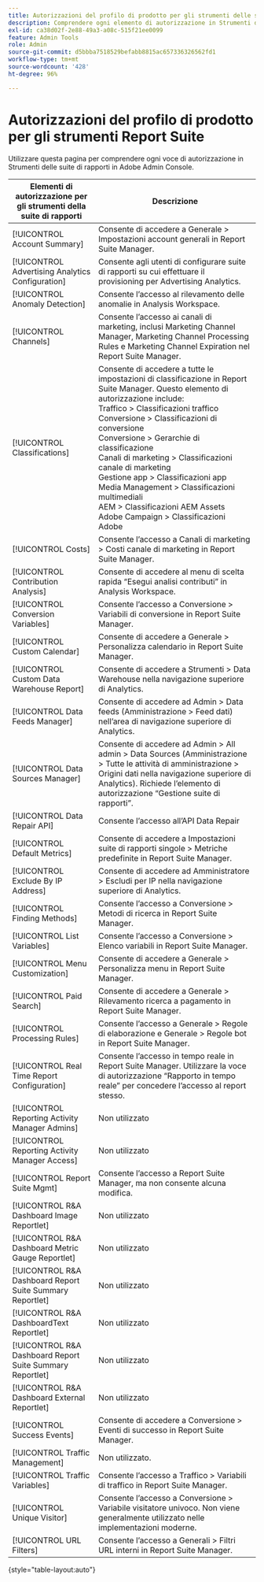 ```yaml
---
title: Autorizzazioni del profilo di prodotto per gli strumenti delle suite di rapporti in Adobe Admin Console
description: Comprendere ogni elemento di autorizzazione in Strumenti delle suite di rapporti.
exl-id: ca38d02f-2e88-49a3-a08c-515f21ee0099
feature: Admin Tools
role: Admin
source-git-commit: d5bbba7518529befabb8815ac657336326562fd1
workflow-type: tm+mt
source-wordcount: '428'
ht-degree: 96%

---
```


# Autorizzazioni del profilo di prodotto per gli strumenti Report Suite

Utilizzare questa pagina per comprendere ogni voce di autorizzazione in Strumenti delle suite di rapporti in Adobe Admin Console.

| Elementi di autorizzazione per gli strumenti della suite di rapporti | Descrizione |
|------|------|
| [!UICONTROL Account Summary] | Consente di accedere a Generale > Impostazioni account generali in Report Suite Manager. |
| [!UICONTROL Advertising Analytics Configuration] | Consente agli utenti di configurare suite di rapporti su cui effettuare il provisioning per Advertising Analytics. |
| [!UICONTROL Anomaly Detection] | Consente l’accesso al rilevamento delle anomalie in Analysis Workspace. |
| [!UICONTROL Channels] | Consente l’accesso ai canali di marketing, inclusi Marketing Channel Manager, Marketing Channel Processing Rules e Marketing Channel Expiration nel Report Suite Manager. |
| [!UICONTROL Classifications] | Consente di accedere a tutte le impostazioni di classificazione in Report Suite Manager. Questo elemento di autorizzazione include: <br>Traffico > Classificazioni traffico<br>Conversione > Classificazioni di conversione<br>Conversione > Gerarchie di classificazione<br>Canali di marketing > Classificazioni canale di marketing<br>Gestione app > Classificazioni app<br>Media Management > Classificazioni multimediali<br>AEM > Classificazioni AEM Assets<br>Adobe Campaign > Classificazioni Adobe |
| [!UICONTROL Costs] | Consente l’accesso a Canali di marketing > Costi canale di marketing in Report Suite Manager. |
| [!UICONTROL Contribution Analysis] | Consente di accedere al menu di scelta rapida “Esegui analisi contributi” in Analysis Workspace. |
| [!UICONTROL Conversion Variables] | Consente l’accesso a Conversione > Variabili di conversione in Report Suite Manager. |
| [!UICONTROL Custom Calendar] | Consente di accedere a Generale > Personalizza calendario in Report Suite Manager. |
| [!UICONTROL Custom Data Warehouse Report] | Consente di accedere a Strumenti > Data Warehouse nella navigazione superiore di Analytics. |
| [!UICONTROL Data Feeds Manager] | Consente di accedere ad Admin > Data feeds (Amministrazione > Feed dati) nell’area di navigazione superiore di Analytics. |
| [!UICONTROL Data Sources Manager] | Consente di accedere ad Admin > All admin > Data Sources (Amministrazione > Tutte le attività di amministrazione > Origini dati nella navigazione superiore di Analytics). Richiede l’elemento di autorizzazione “Gestione suite di rapporti”. |
| [!UICONTROL Data Repair API] | Consente l’accesso all’API Data Repair |
| [!UICONTROL Default Metrics] | Consente di accedere a Impostazioni suite di rapporti singole > Metriche predefinite in Report Suite Manager. |
| [!UICONTROL Exclude By IP Address] | Consente di accedere ad Amministratore > Escludi per IP nella navigazione superiore di Analytics. |
| [!UICONTROL Finding Methods] | Consente l’accesso a Conversione > Metodi di ricerca in Report Suite Manager. |
| [!UICONTROL List Variables] | Consente l’accesso a Conversione > Elenco variabili in Report Suite Manager. |
| [!UICONTROL Menu Customization] | Consente di accedere a Generale > Personalizza menu in Report Suite Manager. |
| [!UICONTROL Paid Search] | Consente di accedere a Generale > Rilevamento ricerca a pagamento in Report Suite Manager. |
| [!UICONTROL Processing Rules] | Consente l’accesso a Generale > Regole di elaborazione e Generale > Regole bot in Report Suite Manager. |
| [!UICONTROL Real Time Report Configuration] | Consente l’accesso in tempo reale in Report Suite Manager. Utilizzare la voce di autorizzazione “Rapporto in tempo reale” per concedere l’accesso al report stesso. |
| [!UICONTROL Reporting Activity Manager Admins] | Non utilizzato |
| [!UICONTROL Reporting Activity Manager Access] | Non utilizzato |
| [!UICONTROL Report Suite Mgmt] | Consente l’accesso a Report Suite Manager, ma non consente alcuna modifica. |
| [!UICONTROL R&A Dashboard Image Reportlet] | Non utilizzato |
| [!UICONTROL R&A Dashboard Metric Gauge Reportlet] | Non utilizzato |
| [!UICONTROL R&A Dashboard Report Suite Summary Reportlet] | Non utilizzato |
| [!UICONTROL R&A DashboardText Reportlet] | Non utilizzato |
| [!UICONTROL R&A Dashboard Report Suite Summary Reportlet] | Non utilizzato |
| [!UICONTROL R&A Dashboard External Reportlet] | Non utilizzato |
| [!UICONTROL Success Events] | Consente di accedere a Conversione > Eventi di successo in Report Suite Manager. |
| [!UICONTROL Traffic Management] | Non utilizzato. |
| [!UICONTROL Traffic Variables] | Consente l’accesso a Traffico > Variabili di traffico in Report Suite Manager. |
| [!UICONTROL Unique Visitor] | Consente l’accesso a Conversione > Variabile visitatore univoco. Non viene generalmente utilizzato nelle implementazioni moderne. |
| [!UICONTROL URL Filters] | Consente l’accesso a Generali > Filtri URL interni in Report Suite Manager. |

{style="table-layout:auto"}